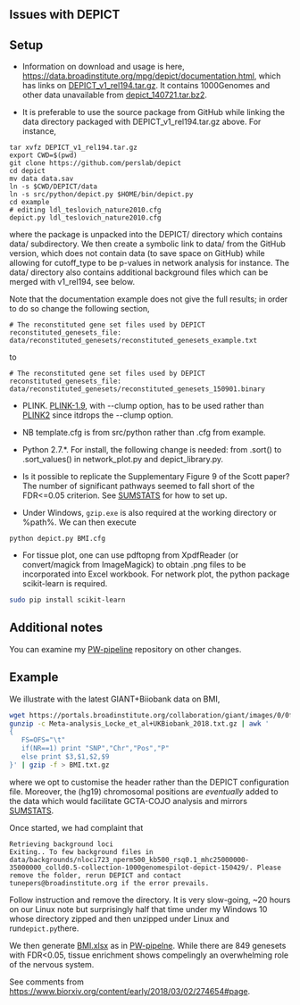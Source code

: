 ## Issues with DEPICT

## Setup

* Information on download and usage is here, https://data.broadinstitute.org/mpg/depict/documentation.html, which has links on [DEPICT_v1_rel194.tar.gz](https://data.broadinstitute.org/mpg/depict/depict_download/bundles/DEPICT_v1_rel194.tar.gz).
It contains 1000Genomes and other data unavailable from [depict_140721.tar.bz2](https://data.broadinstitute.org/mpg/depict/depict_140721.tar.bz2).

* It is preferable to use the source package from GitHub while linking the data directory packaged with DEPICT_v1_rel194.tar.gz above. For instance, 
```{bash}
tar xvfz DEPICT_v1_rel194.tar.gz
export CWD=$(pwd)
git clone https://github.com/perslab/depict
cd depict
mv data data.sav
ln -s $CWD/DEPICT/data
ln -s src/python/depict.py $HOME/bin/depict.py
cd example
# editing ldl_teslovich_nature2010.cfg
depict.py ldl_teslovich_nature2010.cfg
```
where the package is unpacked into the DEPICT/ directory which contains data/ subdirectory. We then create a symbolic link to data/ from the GitHub version, which does not contain data (to save space on GitHub) while allowing for cutoff_type to be p-values in network analysis for instance. The data/ directory also contains additional background files which can be merged with v1_rel194, see below.

Note that the documentation example does not give the full results; in order to do so change the following section,
```
# The reconstituted gene set files used by DEPICT
reconstituted_genesets_file: data/reconstituted_genesets/reconstituted_genesets_example.txt
```
to
```
# The reconstituted gene set files used by DEPICT
reconstituted_genesets_file: data/reconstituted_genesets/reconstituted_genesets_150901.binary
```

* PLINK. [PLINK-1.9](https://www.cog-genomics.org/plink2/), with --clump option, has to be used rather than [PLINK2](https://www.cog-genomics.org/plink/2.0/) since itdrops the --clump option.

* NB template.cfg is from src/python rather than .cfg from example.

* Python 2.7.*. For install, the following change is needed: from .sort() to .sort_values() in network_plot.py and depict_library.py.

* Is it possible to replicate the Supplementary Figure 9 of the Scott paper? The number of significant pathways seemed to fall short of the FDR<=0.05 criterion. See
[SUMSTATS](https://github.com/jinghuazhao/SUMSTATS) for how to set up.

* Under Windows, `gzip.exe` is also required at the working directory or %path%. We can then execute
```
python depict.py BMI.cfg
```

* For tissue plot, one can use pdftopng from XpdfReader (or convert/magick from ImageMagick) to obtain .png files to be incorporated into Excel workbook. For network plot, the python package scikit-learn is required.
```bash
sudo pip install scikit-learn
```

## Additional notes

You can examine my [PW-pipeline](https://github.com/jinghuazhao/PW-pipeline) repository on other changes.

## Example

We illustrate with the latest GIANT+Biiobank data on BMI,

```bash
wget https://portals.broadinstitute.org/collaboration/giant/images/0/0f/Meta-analysis_Locke_et_al%2BUKBiobank_2018.txt.gz
gunzip -c Meta-analysis_Locke_et_al+UKBiobank_2018.txt.gz | awk '
{
   FS=OFS="\t"
   if(NR==1) print "SNP","Chr","Pos","P"
   else print $3,$1,$2,$9
}' | gzip -f > BMI.txt.gz

```
where we opt to customise the header rather than the DEPICT configuration file. Moreover, the (hg19) chromosomal positions are *eventually* added to the data which would facilitate GCTA-COJO analysis and mirrors [SUMSTATS](https://github.com/jinghuazhao/SUMSTATS).

Once started, we had complaint that
```
Retrieving background loci
Exiting.. To few background files in data/backgrounds/nloci723_nperm500_kb500_rsq0.1_mhc25000000-35000000_colld0.5-collection-1000genomespilot-depict-150429/. Please remove the folder, rerun DEPICT and contact tunepers@broadinstitute.org if the error prevails.
```
Follow instruction and remove the directory. It is very slow-going, ~20 hours on our Linux note but surprisingly half that time under my Windows 10 whose directory zipped and then unzipped under Linux and run`depict.py`there.

We then generate [BMI.xlsx](BMI.xlsx) as in [PW-pipelne](https://github.com/jinghuazhao/PW-pipeline). While there are 849 genesets with FDR<0.05, tissue enrichment shows compelingly an overwhelming role of the nervous system.

See comments from https://www.biorxiv.org/content/early/2018/03/02/274654#page.
